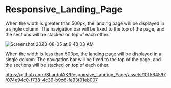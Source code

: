 # Responsive_Landing_Page

When the width is greater than 500px, the landing page will be displayed in a single column. The navigation bar will be fixed to the top of the page, and the sections will be stacked on top of each other.

![Screenshot 2023-08-05 at 9 43 03 AM](https://github.com/ShardulAK/Responsive_Landing_Page/assets/101564597/34cd2808-97cf-4274-9c6a-79052c1881ef)

When the width is less than 500px, the landing page will be displayed in a single column. The navigation bar will be fixed to the top of the page, and the sections will be stacked on top of each other.

https://github.com/ShardulAK/Responsive_Landing_Page/assets/101564597/074e94c0-f738-4c39-b9c6-fe93f91eb007

